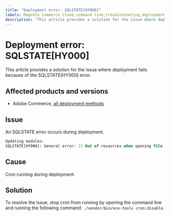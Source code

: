 ```yaml
---
title: "Deployment error: SQLSTATE[HY000]"
labels: Magento Commerce Cloud,command line,troubleshooting,deployment error,Adobe Commerce,on-premise,cloud infrastructure,SQLSTATE
description: "This article provides a solution for the issue where deployment fails because of the SQLSTATE[HY000] error."
---
```


# Deployment error: SQLSTATE[HY000]

This article provides a solution for the issue where deployment fails because of the SQLSTATE[HY000] error.

## Affected products and versions

* Adobe Commerce, [all deployment methods](https://magento.com/sites/default/files/magento-software-lifecycle-policy.pdf)

## Issue

An SQLSTATE error occurs during deployment.

```sql
Updating modules:
SQLSTATE[HY000]: General error: 23 Out of resources when opening file '/tmp/#sql_565c_0.MAD' (Errcode: 24 "Too many open files"),
```

## Cause

Cron running during deployment.

## Solution

To resolve the issue, stop cron from running by opening the command line and running the following command:
`./vendor/bin/ece-tools cron:disable`. 

